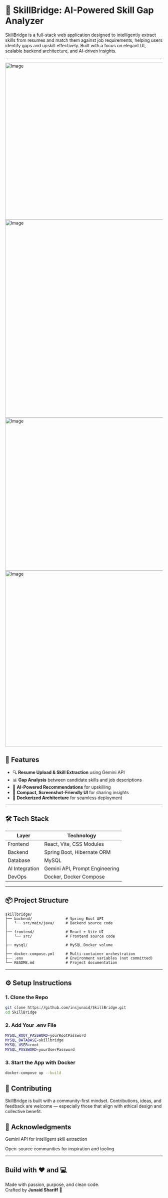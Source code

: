 # 🧠 SkillBridge: AI-Powered Skill Gap Analyzer

SkillBridge is a full-stack web application designed to intelligently extract skills from resumes and match them against job requirements, helping users identify gaps and upskill effectively. Built with a focus on elegant UI, scalable backend architecture, and AI-driven insights.

---
<img width="700" height="500" alt="Image" src="https://github.com/user-attachments/assets/acd3f6b1-2cec-4537-9fec-780c7b9cfc8e" />

<img width="861" height="631" alt="Image" src="https://github.com/user-attachments/assets/a9c06f31-924d-4edc-a314-3032b5a3511a" />

<img width="860" height="487" alt="Image" src="https://github.com/user-attachments/assets/128aac63-5799-4d8d-9c37-d820b4e8339c" />

<img width="865" height="561" alt="Image" src="https://github.com/user-attachments/assets/b43408c1-1fe0-43e3-95bc-9bb49ae4292b" />

## 🚀 Features

- 🔍 **Resume Upload & Skill Extraction** using Gemini API
- 📊 **Gap Analysis** between candidate skills and job descriptions
- 🧠 **AI-Powered Recommendations** for upskilling
- 🧪 **Compact, Screenshot-Friendly UI** for sharing insights
- 🐳 **Dockerized Architecture** for seamless deployment

---

## 🛠️ Tech Stack

| Layer        | Technology                          |
|-------------|--------------------------------------|
| Frontend     | React, Vite, CSS Modules             |
| Backend      | Spring Boot, Hibernate ORM           |
| Database     | MySQL                                |
| AI Integration | Gemini API, Prompt Engineering     |
| DevOps       | Docker, Docker Compose               |

---


## 📦 Project Structure

    skillbridge/
    ├── backend/               # Spring Boot API
    │   └── src/main/java/     # Backend source code
    │
    ├── frontend/              # React + Vite UI
    │   └── src/               # Frontend source code
    │
    ├── mysql/                 # MySQL Docker volume
    │
    ├── docker-compose.yml     # Multi-container orchestration
    ├── .env                   # Environment variables (not committed)
    └── README.md              # Project documentation



---

## ⚙️ Setup Instructions

### 1. Clone the Repo
```bash
git clone https://github.com/insjunaid/SkillBridge.git
cd SkillBridge
```
### 2. Add Your .env File
```bash
MYSQL_ROOT_PASSWORD=yourRootPassword
MYSQL_DATABASE=skillbridge
MYSQL_USER=root
MYSQL_PASSWORD=yourUserPassword
```
### 3. Start the App with Docker
```bash
docker-compose up --build
```

## 🤝 Contributing
SkillBridge is built with a community-first mindset. Contributions, ideas, and feedback are welcome — especially those that align with ethical design and collective benefit.

## 🙏 Acknowledgments
Gemini API for intelligent skill extraction

Open-source communities for inspiration and tooling

---

## Build with ❤️ and 💻

Made with passion, purpose, and clean code.  
Crafted by **Junaid Shariff** 🚀



